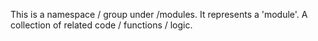 This is a namespace / group under /modules. It represents a 'module'. 
A collection of related code / functions / logic.